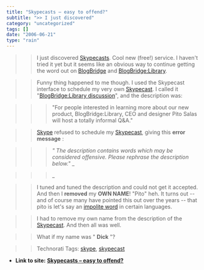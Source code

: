```yaml
---
title: "Skypecasts – easy to offend?"
subtitle: ">> I just discovered"
category: "uncategorized"
tags: []
date: "2006-06-21"
type: "rain"
---
```

>>

>> I just discovered
[Skypecasts](<https://skypecasts.skype.com/skypecasts/home>). Cool new (free!)
service. I haven't tried it yet but it seems like an obvious way to continue
getting the word out on [BlogBridge](<http://www.blogbridge.com/>) and
[BlogBridge:Library](<http://www.blogbridge.com/archive.php?a=product/bb_library>).

>>

>> Funny thing happened to me though. I used the Skypecast interface to
schedule my very own
[Skypecast](<https://skypecasts.skype.com/skypecasts/skypecast/detailed.html?id_talk=11644>).
I called it "[BlogBridge:Library
discussion](<https://skypecasts.skype.com/skypecasts/skypecast/detailed.html?id_talk=11644>)",
and the description was:

>>

>>> "For people interested in learning more about our new product,
BlogBridge:Library, CEO and designer Pito Salas will host a totally informal
Q&A."

>>

>> [Skype](<http://www.skype.com/helloagain.html>) refused to schedule my
[Skypecast](<https://skypecasts.skype.com/skypecasts/skypecast/detailed.html?id_talk=11644>),
giving this **error message** :

>>

>>> _" The description contains words which may be considered offensive.
Please rephrase the description below."_ _

>>>

>>> _

>>

>> I tuned and tuned the description and could not get it accepted. And then I
**removed** my **OWN NAME**! "Pito" heh. It turns out -- and of course many
have pointed this out over the years -- that pito is let's say an [impolite
word](<http://www.urbandictionary.com/define.php?term=pito>) in certain
languages.

>>

>> I had to remove my own name from the description of the
[Skypecast](<https://skypecasts.skype.com/skypecasts/skypecast/detailed.html?id_talk=11644>).
And then all was well.

>>

>> What if my name was " **Dick** "?

>>

>> Technorati Tags: [skype](<http://www.technorati.com/tag/skype>),
[skypecast](<http://www.technorati.com/tag/skypecast>)


* **Link to site:** **[Skypecasts – easy to offend?](None)**